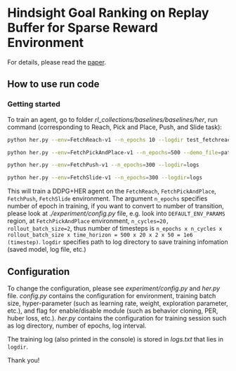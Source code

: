 # Hindsight Goal Ranking on Replay Buffer for Sparse Reward Environment
For details, please read the [paper](https://ieeexplore.ieee.org/stamp/stamp.jsp?tp=&arnumber=9391700).

## How to use run code

### Getting started
To train an agent, go to folder _rl_collections/baselines/baselines/her_, run 
command (corresponding to Reach, Pick and Place, Push, and Slide task):
```bash
python her.py --env=FetchReach-v1 --n_epochs 10 --logdir test_fetchreach
```

```bash
python her.py --env=FetchPickAndPlace-v1 --n_epochs=500 --demo_file=path/to/demo_file.npz --logdir=logs
```

```bash
python her.py --env=FetchPush-v1 --n_epochs=300 --logdir=logs
```

```bash
python her.py --env=FetchSlide-v1 --n_epochs=300 --logdir=logs
```

This will train a DDPG+HER agent on the `FetchReach`, `FetchPickAndPlace`, `FetchPush`, `FetchSlide` environment. The
 argument `n_epochs` specifies number of epoch in training, if you want to convert to number of transition, please 
 look at  _./experiment/config.py_ file, e.g. look into `DEFAULT_ENV_PARAMS` region, at `FetchPickAndPlace` 
 environment, `n_cycles=20, rollout_batch_size=2`, thus number of timesteps is `n_epochs x n_cycles x 
 rollout_batch_size x time_horizon = 500 x 20 x 2 x 50 = 1e6 (timestep)`. `logdir` specifies path to log directory to
 save training infomation (saved model, log file, etc.)
 
## Configuration

To change the configuration, please see _experiment/config.py_ and _her.py_ file. _config.py_ contains the 
configuration for environment, training batch size, hyper-parameter (such as learning rate, weight, exploration 
parameter, etc.), and flag for enable/disable module (such as behavior cloning, PER, huber loss, etc.). _her.py_ 
contains the configuration for training session such as log directory, number of epochs, log interval.

The training log (also printed in the console) is stored in _logs.txt_ that lies in `logdir`.

Thank you!

